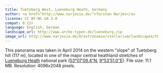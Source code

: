 ```yaml
---
title: Tuetsberg West, Lueneburg Heath, Germany
author: <a href="http://www.narjesia.de/">Torsten Narjes</a>
license: CC BY-NC-SA 3.0
compat: 0.12+
language: English, German
landscape_url: http://www.arche-typen.de/lueneburg.zip
image_url: http://www.narjesia.de/D/astronomie/stellarium/landscapes/thumbs/tuetsbergwest_thumb.png
---
```

This panorama was taken in April 2014 on the western "slope" of Tuetsberg hill (117 m), located in one of the major central heathland stretches of <a href="http://www.lueneburger-heide.de/sehenswuerdigkeiten/heide/rund_um_die_heide.html">Lueneburg Heath</a> national park (<a href="http://tools.wmflabs.org/geohack/geohack.php?params=53.11928_N_9.89751_E">53°07′09.4″N</a>, <a href="http://gpso.de/maps/?z=9;p=53.11928,9.89751;">9°53′51.0″E</a>). File size: 11.1 MB. Resolution: 4096x2048 pixels.